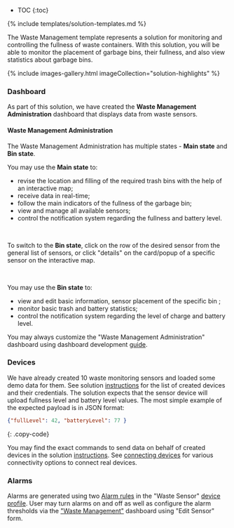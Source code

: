 
* TOC 
{:toc}

{% include templates/solution-templates.md %}

The Waste Management template represents a solution for monitoring and controlling the fullness of waste containers. With this solution, you will be able to monitor the placement of garbage bins, their fullness, and also view statistics about garbage bins.

{% include images-gallery.html imageCollection="solution-highlights" %}

### Dashboard

As part of this solution, we have created the **Waste Management Administration** dashboard that displays data from waste sensors.

#### Waste Management Administration

The Waste Management Administration has multiple states - **Main state** and **Bin state**.

You may use the **Main state** to:
- revise the location and filling of the required trash bins with the help of an interactive map;
- receive data in real-time;
- follow the main indicators of the fullness of the garbage bin;
- view and manage all available sensors;
- control the notification system regarding the fullness and battery level.

<br>

To switch to the **Bin state**, click on the row of the desired sensor from the general list of sensors, or click "details" on the card/popup of a specific sensor on the interactive map.

<br>

You may use the **Bin state** to:
- view and edit basic information, sensor placement of the specific bin ;
- monitor basic trash and battery statistics;
- control the notification system regarding the level of charge and battery level.

You may always customize the "Waste Management Administration" dashboard using dashboard development [guide](/docs/{{docsPrefix}}user-guide/dashboards/).


### Devices

We have already created 10 waste monitoring sensors and loaded some demo data for them. See solution [instructions](/docs/{{docsPrefix}}solution-templates/overview/#install-solution-template) for the list of created devices and their credentials. The solution expects that the sensor device will upload fullness level and battery level values. The most simple example of the expected payload is in JSON format:

```json
{"fullLevel": 42, "batteryLevel": 77 }
```
{: .copy-code}


You may find the exact commands to send data on behalf of created devices in the solution [instructions](/docs/{{docsPrefix}}solution-templates/overview/#install-solution-template).
See [connecting devices](/docs/{{docsPrefix}}getting-started-guides/connectivity/) for various connectivity options to connect real devices.

### Alarms
Alarms are generated using two <a href="https://thingsboard.io/docs/user-guide/device-profiles/#alarm-rules" target="_blank">Alarm rules</a> in the
"Waste Sensor" <a href="/deviceProfiles" target="_blank">device profile</a>.
User may turn alarms on and off as well as configure the alarm thresholds via the <a href="${MAIN_DASHBOARD_URL}" target="_blank">"Waste Management"</a> dashboard using "Edit Sensor" form.








